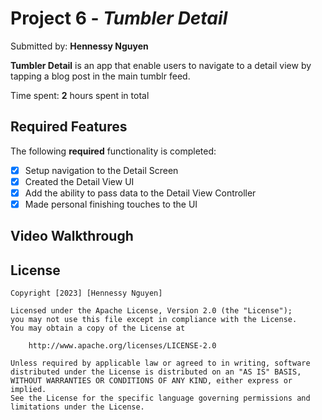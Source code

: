 # Project 6 - *Tumbler Detail*

Submitted by: **Hennessy Nguyen**

**Tumbler Detail** is an app that enable users to navigate to a detail view by tapping a blog post in the main tumblr feed.

Time spent: **2** hours spent in total

## Required Features

The following **required** functionality is completed:

- [X] Setup navigation to the Detail Screen
- [X] Created the Detail View UI
- [X] Add the ability to pass data to the Detail View Controller
- [X] Made personal finishing touches to the UI

## Video Walkthrough


## License

    Copyright [2023] [Hennessy Nguyen]

    Licensed under the Apache License, Version 2.0 (the "License");
    you may not use this file except in compliance with the License.
    You may obtain a copy of the License at

        http://www.apache.org/licenses/LICENSE-2.0

    Unless required by applicable law or agreed to in writing, software
    distributed under the License is distributed on an "AS IS" BASIS,
    WITHOUT WARRANTIES OR CONDITIONS OF ANY KIND, either express or implied.
    See the License for the specific language governing permissions and
    limitations under the License.
